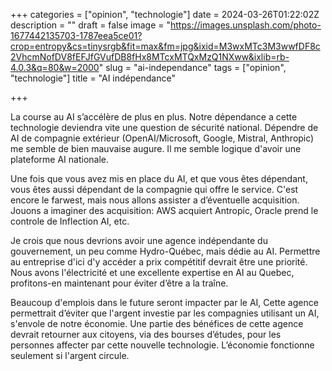 +++
categories = ["opinion", "technologie"]
date = 2024-03-26T01:22:02Z
description = ""
draft = false
image = "https://images.unsplash.com/photo-1677442135703-1787eea5ce01?crop=entropy&cs=tinysrgb&fit=max&fm=jpg&ixid=M3wxMTc3M3wwfDF8c2VhcmNofDV8fEFJfGVufDB8fHx8MTcxMTQxMzQ1NXww&ixlib=rb-4.0.3&q=80&w=2000"
slug = "ai-independance"
tags = ["opinion", "technologie"]
title = "AI indépendance"

+++


La course au AI s’accélère de plus en plus. Notre dépendance a cette technologie deviendra vite une question de sécurité national. Dépendre de AI de compagnie extérieur (OpenAI/Microsoft, Google, Mistral, Anthropic) me semble de bien mauvaise augure. Il me semble logique d'avoir une plateforme AI nationale.

Une fois que vous avez mis en place du AI, et que vous êtes dépendant, vous êtes aussi dépendant de la compagnie qui offre le service. C'est encore le farwest, mais nous allons assister a d’éventuelle acquisition. Jouons a imaginer des acquisition: AWS acquiert Antropic, Oracle prend le controle de Inflection AI, etc.

Je crois que nous devrions avoir une agence indépendante du gouvernement, un peu comme Hydro-Québec, mais dédie au AI. Permettre au entreprise d'ici d'y accéder a prix compétitif devrait être une priorité. Nous avons l'électricité et une excellente expertise en AI au Quebec, profitons-en maintenant pour éviter d’être a la traîne.

Beaucoup d'emplois dans le future seront impacter par le AI, Cette agence permettrait d’éviter que l'argent investie par les compagnies utilisant un AI, s'envole de notre économie. Une partie des bénéfices de cette agence devrait retourner aux citoyens, via des bourses d’études, pour les personnes affecter par cette nouvelle technologie. L’économie fonctionne seulement si l'argent circule.